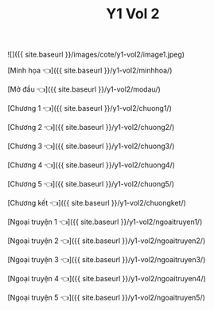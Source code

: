 ﻿---
layout: post
title: Y1 Vol 2
---

![]({{ site.baseurl }}/images/cote/y1-vol2/image1.jpeg)

[Minh họa 👈]({{ site.baseurl }}/y1-vol2/minhhoa/)

[Mở đầu 👈]({{ site.baseurl }}/y1-vol2/modau/)

[Chương 1 👈]({{ site.baseurl }}/y1-vol2/chuong1/)

[Chương 2 👈]({{ site.baseurl }}/y1-vol2/chuong2/)

[Chương 3 👈]({{ site.baseurl }}/y1-vol2/chuong3/)

[Chương 4 👈]({{ site.baseurl }}/y1-vol2/chuong4/)

[Chương 5 👈]({{ site.baseurl }}/y1-vol2/chuong5/)

[Chương kết 👈]({{ site.baseurl }}/y1-vol2/chuongket/)

[Ngoại truyện 1 👈]({{ site.baseurl }}/y1-vol2/ngoaitruyen1/)

[Ngoại truyện 2 👈]({{ site.baseurl }}/y1-vol2/ngoaitruyen2/)

[Ngoại truyện 3 👈]({{ site.baseurl }}/y1-vol2/ngoaitruyen3/)

[Ngoại truyện 4 👈]({{ site.baseurl }}/y1-vol2/ngoaitruyen4/)

[Ngoại truyện 5 👈]({{ site.baseurl }}/y1-vol2/ngoaitruyen5/)
